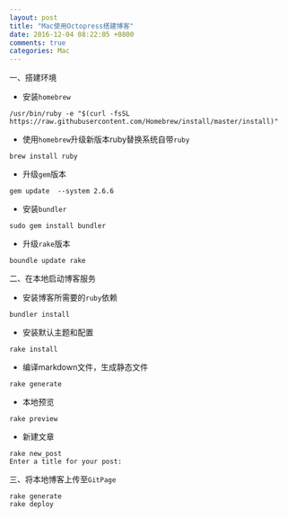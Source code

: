```yaml
---
layout: post
title: "Mac使用Octopress搭建博客"
date: 2016-12-04 08:22:05 +0800
comments: true
categories: Mac
---
```


<!--more-->
一、搭建环境

* 安装`homebrew`
```
/usr/bin/ruby -e "$(curl -fsSL https://raw.githubusercontent.com/Homebrew/install/master/install)"
```



* 使用`homebrew`升级新版本ruby替换系统自带`ruby`  
```
brew install ruby
```
* 升级`gem`版本  
```
gem update  --system 2.6.6
```
* 安装`bundler`  
```
sudo gem install bundler
```
* 升级`rake`版本
```
boundle update rake
```


二、在本地启动博客服务

* 安装博客所需要的`ruby`依赖  
```
bundler install
```  
* 安装默认主题和配置  
```
rake install
```
* 编译markdown文件，生成静态文件  
```
rake generate
```
* 本地预览  
```
rake preview
```

* 新建文章
```
rake new_post
Enter a title for your post:
```

三、将本地博客上传至`GitPage`
```
rake generate
rake deploy
```



